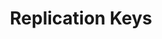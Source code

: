 ---
# -------------------------- #
#          PAGE INFO         #
# -------------------------- #

title: Replication Keys
permalink: /replication/extractions/replication-keys
redirect_from: 
  - /replication/replication-keys
  - /replication/mongo-replication-keys
keywords: replicate, replication, replication key, keys, stitch replicates data, rp
summary: "Replication Keys are columns that Stitch uses to identify new and updated data for replication when performing Key-based Incremental Replication. Learn about how they work, what to consider when selecting one, and how to define them for your tables."

key: "replication-keys"
category: "extraction"
content-type: "replication-keys, incremental-replication"

layout: general
toc: true
weight: 5


# -------------------------- #
#           INTRO            #
# -------------------------- #

intro: |
  {% include misc/data-files.html %}

  {{ page.summary }} In this guide, we'll cover:

  {% for section in page.sections %}
  - [{{ section.summary }}](#{{ section.anchor }})
  {% endfor %}


# -------------------------- #
#          CONTENT           #
# -------------------------- #
sections:
  - title: "Applicable integrations"
    anchor: "applicable-integrations"
    summary: "The integrations this guide applies to"
    content: |
      This guide is applicable to all SaaS and database integrations.

  - title: "How Replication Keys work"
    anchor: "how-replication-keys-work"
    summary: "How Replication Keys work"
    content: |
      {% for subsection in section.subsections %}
      - [{{ subsection.title }}](#{{ subsection.anchor }})
      {% endfor %}

    subsections:
      - title: "How Replication Keys are used during Extraction"
        anchor: "replication-key-usage"
        summary: "How Replication Keys are used during Extraction"
        content: |
          When a table uses [Key-based Incremental Replication]({{ link.replication.key-based-incremental | prepend: site.baseurl }}), a column called a Replication Key is used to identify new and updated data during extraction. This column exists in the source table and, depending on the integration type, [is either defined by you or Stitch](#replication-keys-defined).

          When Stitch replicates a table using Key-based Incremental Replication, a few things will happen:

          1. During a replication job, Stitch stores the **maximum value** of a table's Replication Key column.
          2. During the **next** replication job, Stitch compares the saved value from the previous job to Replication Key column values in the source.
          3. Any records in the table with a Replication Key **greater than or equal to the stored value**`*` are replicated.
          4. Stitch stores the new maximum value from the table's Replication Key column.
          5. Repeat.

          Let's use a SQL query as an example:

          ```sql
          SELECT replication_key_column,
                 column_you_selected_1,
                 column_you_selected_2,
                 [...]
            FROM table
           WHERE replication_key_column >= 'last_saved_maximum_value'
          ```

          `*` Some integrations may not use Replication Keys inclusively. In this case, records with Replication Key values that are **greater than** the last saved value are extracted.
      
      - title: "How Stitch defines Replication Keys"
        anchor: "replication-keys-defined"
        summary: "How Stitch defines Replication Keys"
        content: |
          How Replication Keys are defined depends on the type of integration containing the table.

          - **Database integrations**: When [Key-based Incremental Replication]({{ link.replication.key-based-incremental | prepend: site.baseurl }}) is selected for a table, Replication Keys are defined by you.

          - **File-based integrations**: Stitch uses the modification time of the file backing the table as the Replication Key. This applies to the following integrations:
             {% assign file-based-integrations = site.documents | where:"file-system",true | sort:"display_name" %}

             {% for integration in file-based-integrations %}
             - [{{ integration.display_name }}]({{ integration.url | prepend: site.baseurl | append: "#extraction--data-replication" }})
             {% endfor %}

          - **SaaS integrations**: For the majority of SaaS integrations, Replication Keys are defined by Stitch and can't be modified. Refer to the [Schema documentation]({{ link.integrations.saas | prepend: site.baseurl }}) for your integration for info about how each table replicates.

      - title: "Replication Keys versus Primary Keys"
        anchor: "replication-keys-vs-primary-keys"
        content: |
          When it comes to replicating your data, there are a lot of ‘keys’ involved. It can be difficult to keep them all straight, but aside from Replication Keys, there’s one more you should keep in mind: Primary Keys.

          In Stitch, Replication Keys and Primary Keys serve two different purposes:

          - **Replication Keys** are used during the Extraction phase of the replication process - or when Stitch is querying your data source - to identify new and updated data for replication.

            In the Stitch app, Replication Keys have a <img src="{{ site.baseurl }}/images/replication/replication-key-icon.png" alt="Replication Key icon" style="border: 0px;"> next to the column name.

          - **Primary Keys** are used to perform [Upsert Loading]({{ link.destinations.storage.loading-behavior | prepend: site.baseurl }}) during the last phase of the replication process. Primary Keys identify unique records within a table and ensure that only the most recently updated version of that record appears in your destination.

            In the Stitch app, Primary Keys have a <img src="{{ site.baseurl }}/images/replication/primary-key-icon.png" alt="Primary Key icon" style="border: 0px;"> next to the column name.

          While a column can sometimes be used as both a Replication Key and a Primary Key, these are not necessarily always the same column.

  - title: "Requirements for Replication Keys"
    anchor: "replication-key-requirements"
    summary: "Stitch's requirements for Replication Keys"
    content: |
      {% capture rep-key-menu %}
      **Note**: Only columns meeting all of Stitch's requirements can be used as Replication Keys. **For database integrations**, only columns that meet all of the requirements will display in the **Replication Key** menu in the **Table Settings** page.
      {% endcapture %}
      {% include note.html type="single-line" content=rep-key-menu %}

      {% for subsection in section.subsections %}
      - [{{ subsection.title }}](#{{ subsection.anchor }})
      {% endfor %}

    subsections:
      - title: "General requirements"
        anchor: "replication-key-requirements--general"
        content: |
          Replication Key fields:

          - Must be a top-level field
          - Must be one of the following data types:

          <table class="attribute-list">
            <tr>
              <td width="25%; fixed" align="right"><strong>Data type</strong>
              </td>
              <td>
                <strong>Available for</strong>
              </td>
              <td>
                <strong>Notes</strong>
              </td>
            </tr>
              {% assign all-types = site.data.taps.extraction.replication-methods.key-based-incremental.allowed-data-types %}
                {% assign types-all-integrations = all-types | where:"integration","All" %}
                {% assign types-mongodb-integrations = all-types | where:"integration","MongoDB v1+" %}
              
                  {% assign supported-data-types = types-all-integrations | concat: types-mongodb-integrations %}

            {% for data-type in supported-data-types %}
              <tr>
                <td align="right">
                  <strong>{{ data-type.type | upcase }}</strong>
                </td>
                <td>
                  {{ data-type.integration | append: " integrations" }}
                </td>
                <td>
                  {{ data-type.notes | flatify | markdownify }}
                </td>
              </tr>
            {% endfor %}
          </table>

      - title: "Additional general guidelines"
        anchor: "replication-key-requirements--general-additional"
        content: |
          In addition to the [general requirements](#replication-key-requirements--general), Replication Keys:

          - Shouldn't contain `NULL` values
          - Should contain only one data type

          **Note**: While these aren't hard requirements, Replication Keys that don't follow these guidelines may result in data discrepancies.

      - title: "Additional MongoDB requirements"
        anchor: "replication-key-requirements--mongodb"
        content: |
          In addition to the [general requirements](#replication-key-requirements--general), Replication Keys for MongoDB integrations:

          {% for requirement in site.data.taps.extraction.replication-methods.key-based-incremental.other-requirements %}
          {% if requirement contains "MongoDB" %}
          - {{ requirement | remove: "(MongoDB only)" }}
          {% endif %}
          {% endfor %}

  - title: "Selecting a column to use as a Replication Key"
    anchor: "selecting-a-replication-key"
    summary: "Things to think about when selecting a Replication Key"
    content: |
      When deciding which source column to use as a Replication Key, keep in mind that incorrectly selecting a Replication Key can cause data discrepancies and negatively impact your row usage.

      For example: A `BIGINT` column used in a boolean fashion is selected as a Replication Key. This column only contains values of `0` and `1`. As most integrations use Replication Key values inclusively - [that is, greater than or equal to](#replication-key-usage) - records with a Replication Key value of `1` will replicate continuously and count towards your row usage, even if the record isn't actually modified. Additionally, records with a Replication Key value of `0` won't be replicated after the initial replication job, as the value hasn't increased.

      To avoid these issues, we recommend considering the following when selecting Replication Keys:

      {% for subsection in section.subsections %}
      - [{{ subsection.title }}](#{{ subsection.anchor }})
      {% endfor %}

    subsections:
      - title: "Does the column meet all of the Replication Key requirements?"
        anchor: "selecting-a-replication-key--requirements"
        content: |
          Consider a column meeting [Stitch's requirements](#replication-key-requirements) as the minimum for it being a good Replication Key candidate.

          **Note**: To be selectable as a Replication Key in the **Table Settings** page, a column must meet all of [Stitch's requirements](#replication-key-requirements).

      - title: "How is the source table updated?"
        anchor: "selecting-a-replication-key--table-updates"
        content: |
          Are existing records in the table updated? 

          If existing records can be updated, is there a column that indicates a modification occurred? 

          If so, is this column's value always incremented when modification occurs?

          For example: Consider the difference between using `created_at` and `updated_at` columns containing `TIMESTAMP` data:

          - `created_at` is populated when the record is initially created. This value doesn't change when the record is modified, meaning that updates occurring after creation wouldn't be captured during Extraction.

          - `updated_at` is populated when the record is initially created and incremented when the record is modified. The initial record would be captured during Extraction, along with updates occurring after creation.

      - title: "Is the column ever null?"
        anchor: "selecting-a-replication-key--null"
        content: |
          Records with `NULL` Replication Key values will only be replicated during the first extraction of an integration. This means subsequent extractions will not capture records where the Replication Key is `NULL`. Stitch uses the Replication Key column to detect new and updated data - without it, data can't be correctly detected and replicated.

          If the Replication Key field is entirely `NULL`, the table will be extracted in full during each job until a non-`NULL` value is received and stored as a bookmark.

          **Note**: Columns must contain at least one non-`NULL` value for the column [to be created in your destination]({{ link.replication.syncing | prepend: site.baseurl | append: "#replication-requirements" }}). This means that in this scenario, the entirely null Replication Key column won't be created in the destination until Stitch recieves a non-`NULL` value.

          **NULL is a defined BSON data type in MongoDB.** Unlike SQL, `NULLs` can actually compare to other data types and replicate without issue.

      - title: "Does the column's data type auto-increment?"
        anchor: "selecting-a-replication-key--auto-increment"
        content: |
          If the column's data type doesn't auto-increment, data discrepancies can occur. This is due to Key-based Incremental Replication relying on Replication Key values increasing to detect new and modified data.

          Additionally, note that auto-incrementing integers may only be suitable Replication Keys for tables where existing records aren't updated. If an auto-incrementing integer is used as the Replication Key and existing records are updated, Stitch will only be able to detect updates if the Replication Key value also increases. This can lead to data discrepancies.

          Refer to the [Key-based Incremental Replication guide]({{ link.replication.key-based-incremental | prepend: site.baseurl | append: "#data-extraction-replication-key-types" }}) for examples.

      - title: "Are records ever hard deleted from the source table?"
        anchor: "selecting-a-replication-key--hard-deletes"
        content: |
          If records are hard deleted, Key-based Incremental Replication won't be the best Replication Method for the table. Refer to the [Key-based Incremental Replication guide]({{ link.replication.key-based-incremental | prepend: site.baseurl | append: "#limitation-2--hard-deletes-unsupported" }}) for more info.

      - title: "For MongoDB integrations, does the column only contain a single data type?"
        anchor: "selecting-a-replication-key--single-data-type"
        content: |
          {% assign mongo-data-type-guide = site.troubleshooting | where:"key","mongo-multiple-data-types" | first %}

          Fields in MongoDB (even `_id`) can contain more than one data type. In addition, [MongoDB "ranks" data types](https://docs.mongodb.com/manual/reference/bson-types/#bson-types){:target="new"}, meaning that some are considered greater than others. This can lead to problems detecting new data.

          Because Stitch may be unable to correctly identify new and updated data due to how data types are sorted, it’s best to keep Replication Key fields to a single data type. Refer to the [Missing Mongo Data Due to Fields with Multiple Data Types guide]({{ mongo-data-type-guide.url | prepend: site.baseurl }}) for more info and examples.

  - title: "Defining a table's Replication Key"
    anchor: "define-a-table-replication-key"
    summary: "How to define a table's Replication Key"
    content: |
      {% include note.html type="single-line" content="**Note**: This section applies only to integrations that support [user-defined Replication Keys](#replication-keys-defined)." %}

      1. [Set a table to replicate]({{ link.replication.syncing | prepend: site.baseurl }}).
      2. In the **Table Settings** page, select [Key-based Incremental Replication]({{ link.replication.key-based-incremental | prepend: site.baseurl }}) as the Replication Method.
      3. In the **Replication Key** dropdown, select a column to use as a Replication Key:

         ![Selecting a Replication Key for a table in the Table Settings page]({{ site.baseurl }}/images/replication/define-replication-key-for-table.png){:style="max-width: 450px;"}

         If a column doesn't appear in this dropdown, verify that it meets all the [requirements](#replication-key-requirements).

      4. When finished, click the **Update Settings** button.

      **Note**: A table's Replication Key can be changed at any time, but doing so will queue a full re-replication of the table. You will be asked to confirm before the change is applied.

  - title: "Resetting Replication Keys"
    anchor: "resetting-replication-keys"
    summary: "How to reset Replication Keys"
    content: |
      Replication Key resets clear saved Replication Key values for incremental tables and queue a full re-replication of data. Refer to the [Resetting Replication Keys guide]({{ link.replication.reset-rep-keys | prepend: site.baseurl }}) to learn how resets work, what you should consider beforehand, and how to perform them.
--- 